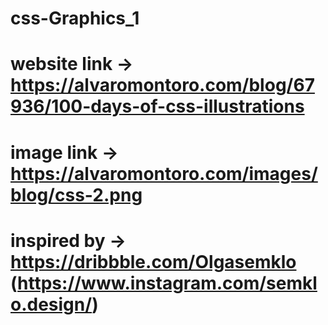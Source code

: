 # css-Graphics_1
# website link -> https://alvaromontoro.com/blog/67936/100-days-of-css-illustrations
# image link -> https://alvaromontoro.com/images/blog/css-2.png 
# inspired by -> https://dribbble.com/Olgasemklo (https://www.instagram.com/semklo.design/)
